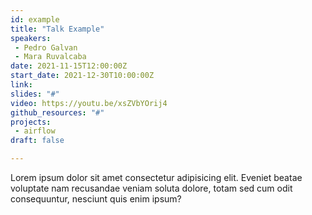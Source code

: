 ```yaml
---
id: example
title: "Talk Example"
speakers:
 - Pedro Galvan
 - Mara Ruvalcaba
date: 2021-11-15T12:00:00Z
start_date: 2021-12-30T10:00:00Z
link: 
slides: "#"
video: https://youtu.be/xsZVbYOrij4
github_resources: "#"
projects: 
 - airflow
draft: false

---
```


Lorem ipsum dolor sit amet consectetur adipisicing elit. Eveniet beatae voluptate nam recusandae veniam soluta dolore, totam sed cum odit consequuntur, nesciunt quis enim ipsum?
